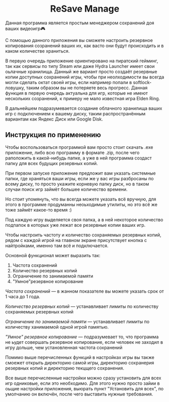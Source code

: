 <h1 align="center">ReSave Manage</h1>

Данная программа является простым менеджером сохранений доя ваших видеоигр🎮

С помощью данного приложения вы сможете настроить резервное копирования созранений ваших их, как васто они будут происходить и в каком количестве храниться.

В первую очередь приложение ориентировано на пиратский гейминг, так как сервисы по типу Steam или даже Hydra Launcher имеет свои оьлачные хранилища. Данный же вариант просто создаёт резервные копии доступных сохранений игры, чтобы при неолходимости вы всегда могли сделать октат своей игры, если например попали в softlock-ловушку, таким образом вы не потеряете весь прогресс. Данная функция в первую очередь актуальна для игр, которые не имеют нескольких созранений, к примеру не мало известная игра Elden Ring. 

В дальнейшем подразумевается создание облачного хранилища ваших игр с подключением к вашему диску, таким распространённым вариантам как Яндекс Диск или Google Disk.


<h2>Инструкция по применению</h2>
Чтобы воспользоваться программой вам просто стоит скачать .exe приложение, либо всю программу в формате .zip, после чего раположить в какой-нибудь папке, а уже в ней программа создаст папку для всех будущих резервных копий.

При первом запуске приложение предложит вам указать системные папки, где храняться ваши игры, если же у вас игры разбросаны по всему диску, то просто укажите корневую папку диск, но в таком случаи поиск игр займёт большее количество времени.

Но стоит упомянуть, что вы всегда можете указать всё вручную, для этого в программе продуманны неоьходимые утилиты, но это всё же тоже займёт какое-то время :)

Под каждую игру выделяется своя папка, а в ней некоторое количество подпапок в которых уже лежат все резервные копии ваших игр. 

Чтобы настроить частоту и количество сохраняемых резервных копий, рядом с каждой игрой на главном экране присутствует кнопка с найтройками, именно там всё и подключается.

Основной функционал может выразить так: 
1. Частота сохранений
2. Количество резервных копий
3. Ограничение по занимаемой памяти
4. "Умное"резервное копирование

<i>Частота сохранений</i> — в жанном показателе вы можете указать срок от 1 часа до 1 года.

<i>Количество резервных копий</i> — устанавливает лимиты по количеству сохраняемых резервных копий

<i>Ограничение по занимаемой памяти</i> — устанавливает лимиты по количеству ханимаемой одной игрой памятью. 

<i>"Умное" резервное копирование</i> — подразумевает то, что программа не ьудет совершать резервное копирование, если человек не заходил в игру дольше, чем установленная частота сохранений

Помимо выше перечисленных функций в настройках игры вы также смоежет открыть директорию самой игры, директорию сохранерия резервных копий и директорию текцщего сохранения. 

Все выше перечисленные настройки можно сразу установить для всех игр одниковые, если это необходимо. Для этого нужно просто зайии в оьщие настройки приложения, выюрать пункт "Установить для всех", по умолчанию он включён, после чего выставить нужные требования.

